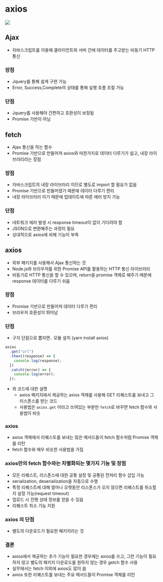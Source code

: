 # axios

<img src="https://img.shields.io/badge/React-0080B9?style=flat&logo=React&logoColor=white"/>

## Ajax

- 자바스크립트를 이용해 클라이언트와 서버 간에 데이터를 주고받는 비동기 HTTP 통신

### 장점

- Jquery를 통해 쉽게 구현 가능
- Error, Success,Complete의 상태를 통해 실행 흐름 조절 가능

### 단점

- Jquery를 사용해야 간편하고 호환성이 보장됨
- Promise 기반이 아님

## fetch

- Ajax 통신을 하는 함수
- Promise 기반으로 만들어져 axios와 마찬가지로 데이터 다루기가 쉽고, 내장 라이브러리라는 장점

### 장점

- 자바스크립트의 내장 라이브러리 이므로 별도로 import 할 필요가 없음
- Promise 기반으로 만들어졌기 때문에 데이터 다루기 편리
- 내장 라이브러리 이기 때문에 업데이트에 따른 에러 방지 가능

### 단점

- 네트워크 에러 발생 시 response timeout이 없이 기다려야 함
- JSON으로 변환해주는 과정이 필요
- 상대적으로 axios에 비해 기능이 부족

## axios

- 외부 패키지를 사용해서 Ajax 통신하는 것
- Node.js와 브라우저를 위한 Promise API를 활용하는 HTTP 통신 라이브러리
- 비동기로 HTTP 통신을 할 수 있으며, return을 promise 객체로 해주기 때문에 response 데이터를 다루기 쉬움

### 장점

- Promise 기반으로 만들어져 데이터 다루기 편리
- 브라우저 호환성이 뛰어남

### 단점

- 구지 단점으로 뽑자면.. 모듈 설치 (yarn install axios)

```javascript
axios
  .get("url")
  .then((response) => {
    console.log(response);
  })
  .catch((error) => {
    console.log(error);
  });
```

- 위 코드에 대한 설명
  - axios 패키지에서 제공하는 axios 객체를 사용해 GET 리퀘스트를 보내고 그 리스폰스를 받는 코드
  - 사용법은 `axios.get` 이라고 쓰여있는 부분만 `fetch`로 바꾸면 fetch 함수와 사용법이 비슷

### axios

- axios 객체에서 리퀘스트를 보내는 많은 메서드들이 fetch 함수처럼 Promise 객체를 리턴
- fetch 함수와 매우 비슷한 사용법을 가짐

### axios만의 fetch 함수와는 차별화되는 몇가지 기능 및 장점

- 모든 리퀘스트, 리스폰스에 대한 공통 설정 및 공통된 전처리 함수 삽입 가능
- serialization, deserialization을 자동으로 수행
- 특정 리퀘스트에 대해 얼마나 오랫동안 리스폰스가 오지 않으면 리퀘스트를 취소할지 설정 가능(request timeout)
- 업로드 시 진행 상태 정보를 얻을 수 있음
- 리퀘스트 취소 기능 지원

### axios 의 단점

- 별도의 다운로드가 필요한 패키지라는 것

### 결론

- axios에서 제공하는 추가 기능이 필요한 경우에는 axios를 쓰고, 그런 기능이 필요하지 않고 별도의 패키지 다운로드를 원하지 않는 경우 getch 함수 사용
- 실무에서는 fetch 이외에 axios도 많이 씀
- axios 또한 리퀘스트를 보내는 주요 메서드들이 Promise 객체를 리턴
